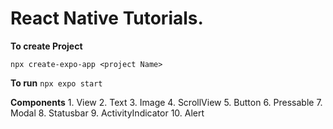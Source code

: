 # React Native Tutorials. 


**To create Project**

`npx create-expo-app <project Name>`

**To run** 
`npx expo start`

**Components**
    1. View
    2. Text
    3. Image
    4. ScrollView
    5. Button
    6. Pressable
    7. Modal
    8. Statusbar
    9. ActivityIndicator
    10. Alert
